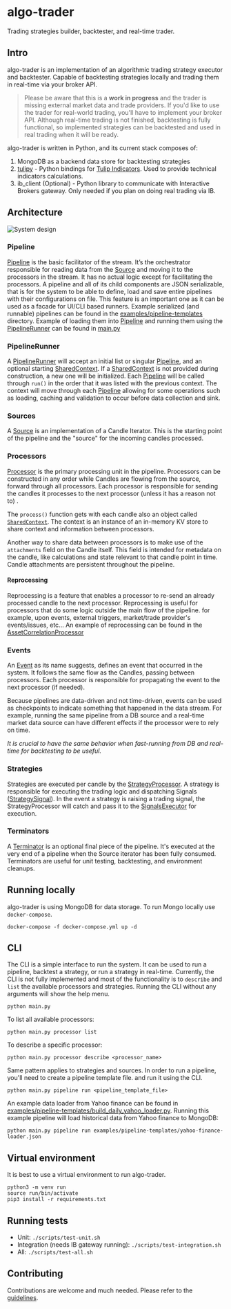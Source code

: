 # algo-trader

Trading strategies builder, backtester, and real-time trader.

## Intro

algo-trader is an implementation of an algorithmic trading strategy executor and backtester.
Capable of backtesting strategies locally and trading them in real-time via your broker API.

> Please be aware that this is a **work in progress** and the trader is missing external market data and trade
> providers.
> If you'd like to use the trader for real-world trading, you'll have to implement your broker API.
> Although real-time trading is not finished, backtesting is fully functional, so implemented strategies can be backtested
> and used in real trading when it will be ready.


algo-trader is written in Python, and its current stack composes of:

1. MongoDB as a backend data store for backtesting strategies
2. [tulipy](https://github.com/jesse-ai/tulipy) - Python bindings for [Tulip Indicators](https://tulipindicators.org/).
   Used to provide technical indicators calculations.
3. ib_client (Optional) - Python library to communicate with Interactive Brokers gateway. Only needed if you plan on
   doing real trading via IB.

## Architecture

![System design](./design/diagram.png)

### Pipeline

[Pipeline](src/pipeline/pipeline.py) is the basic facilitator of the stream. It’s the orchestrator responsible for
reading data from the [Source](src/pipeline/source.py) and moving it to the processors in the stream.
It has no actual logic except for facilitating the processors.
A pipeline and all of its child components are JSON serializable, that is for the system to be able to define, load and
save entire pipelines with their configurations on file.
This feature is an important one as it can be used as a facade for UI/CLI based runners.
Example serialized (and runnable) pipelines can be found in
the [examples/pipeline-templates](src/examples/pipeline-templates) directory.
Example of loading them into [Pipeline](src/pipeline/pipeline.py) and running them using
the [PipelineRunner](src/pipeline/runner.py) can be found in [main.py](src/main.py)

### PipelineRunner

A [PipelineRunner](src/pipeline/runner.py) will accept an initial list or singular [Pipeline](src/pipeline/pipeline.py),
and an optional starting [SharedContext](src/pipeline/shared_context.py). If
a [SharedContext](src/pipeline/shared_context.py) is not provided during construction, a new one will be initialized.
Each [Pipeline](src/pipeline/pipeline.py) will be called through `run()` in the order that it was listed with the
previous context. The context will move through each [Pipeline](src/pipeline/pipeline.py) allowing for some operations
such as loading, caching and validation to occur before data collection and sink.

### Sources

A [Source](src/pipeline/source.py) is an implementation of a Candle Iterator. This is the starting point of the pipeline
and the "source" for the incoming candles processed.

### Processors

[Processor](src/pipeline/processor.py) is the primary processing unit in the pipeline. Processors can be constructed in
any order while Candles are flowing from the source, forward through all processors.
Each processor is responsible for sending the candles it processes to the next processor (unless it has a reason not to)
.

The `process()` function gets with each candle also an object called [`SharedContext`](src/pipeline/shared_context.py).
The context is an instance of an in-memory KV store to share context and information between processors.

Another way to share data between processors is to make use of the `attachments` field on the Candle itself.
This field is intended for metadata on the candle, like calculations and state relevant to that candle point in time.
Candle attachments are persistent throughout the pipeline.

#### Reprocessing

Reprocessing is a feature that enables a processor to re-send an already processed candle to the next processor.
Reprocessing is useful for processors that do some logic outside the main flow of the pipeline. for example, upon
events, external triggers, market/trade provider's events/issues, etc...
An example of reprocessing can be found in
the [AssetCorrelationProcessor](src/pipeline/processors/assets_correlation.py)

### Events

An [Event](src/entities/event.py) as its name suggests, defines an event that occurred in the system.
It follows the same flow as the Candles, passing between processors. Each processor is responsible for propagating the
event to the next processor (if needed).

Because pipelines are data-driven and not time-driven, events can be used as checkpoints to indicate something that
happened in the data stream.
For example, running the same pipeline from a DB source and a real-time market data source can have different effects if
the processor were to rely on time.

_It is crucial to have the same behavior when fast-running from DB and real-time for backtesting to be useful._

### Strategies

Strategies are executed per candle by the [StrategyProcessor](src/pipeline/processors/strategy.py).
A strategy is responsible for executing the trading logic and dispatching
Signals ([StrategySignal](src/entities/strategy_signal.py)).
In the event a strategy is raising a trading signal, the StrategyProcessor will catch and pass it to
the [SignalsExecutor](src/trade/signals_executor.py) for execution.

### Terminators

A [Terminator](src/pipeline/terminator.py) is an optional final piece of the pipeline. It's executed at the very end of
a pipeline when the Source iterator has been fully consumed.
Terminators are useful for unit testing, backtesting, and environment cleanups.

## Running locally

algo-trader is using MongoDB for data storage. To run Mongo locally use `docker-compose`.

```shell
docker-compose -f docker-compose.yml up -d
```

## CLI

The CLI is a simple interface to run the system. It can be used to run a pipeline, backtest a strategy, or run a
strategy in real-time.
Currently, the CLI is not fully implemented and most of the functionality is to `describe` and `list` the available
processors and strategies.
Running the CLI without any arguments will show the help menu.

```shell
python main.py
```

To list all available processors:

```shell
python main.py processor list
```

To describe a specific processor:

```shell
python main.py processor describe <processor_name>
```

Same pattern applies to strategies and sources.
In order to run a pipeline, you'll need to create a pipeline template file. and run it using the CLI.

```shell
python main.py pipeline run <pipeline_template_file>
```

An example data loader from Yahoo finance can be found in [examples/pipeline-templates/build_daily_yahoo_loader.py](src/examples/pipeline-templates/build_daily_yahoo_loader.json). 
Running this example pipeline will load historical data from Yahoo finance to MongoDB:

```shell
python main.py pipeline run examples/pipeline-templates/yahoo-finance-loader.json
```

## Virtual environment

It is best to use a virtual environment to run algo-trader.

```shell
python3 -m venv run
source run/bin/activate
pip3 install -r requirements.txt
```

## Running tests

* Unit: `./scripts/test-unit.sh`
* Integration (needs IB gateway running): `./scripts/test-integration.sh`
* All: `./scripts/test-all.sh`

## Contributing

Contributions are welcome and much needed.
Please refer to the [guidelines](CONTRIBUTING.md).

